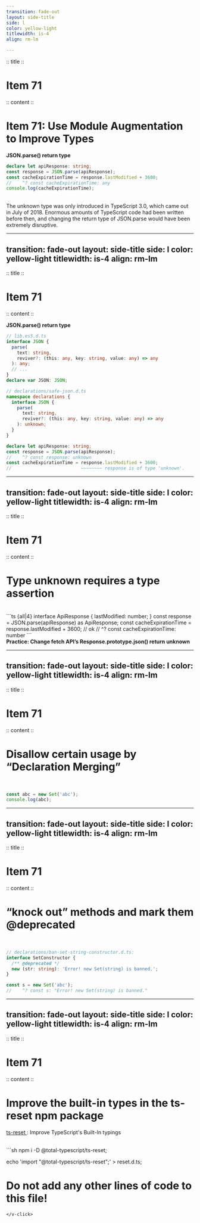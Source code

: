 ```yaml
---
transition: fade-out
layout: side-title
side: l
color: yellow-light
titlewidth: is-4
align: rm-lm

---
```

:: title ::

# Item 71

<UsagiItem2e />

:: content ::

# Item 71: Use Module Augmentation to Improve Types

<b>JSON.parse() return type</b>
```ts {monaco}
declare let apiResponse: string;
const response = JSON.parse(apiResponse);
const cacheExpirationTime = response.lastModified + 3600;
//    ^? const cacheExpirationTime: any
console.log(cacheExpirationTime);
```

<v-click>
<br />
The unknown type was only introduced in TypeScript 3.0, which came out in July of 2018. Enormous amounts of TypeScript code had been written before then, and changing the return type of JSON.parse would have been extremely disruptive.
</v-click>

---
transition: fade-out
layout: side-title
side: l
color: yellow-light
titlewidth: is-4
align: rm-lm
---
:: title ::

# Item 71

<UsagiItem2e />

:: content ::

<b>JSON.parse() return type</b>
```ts {1-9|1-19|21-25}
// lib.es5.d.ts
interface JSON {
  parse(
    text: string,
    reviver?: (this: any, key: string, value: any) => any
  ): any;
  // ...
}
declare var JSON: JSON;

// declarations/safe-json.d.ts
namespace declarations {
  interface JSON {
    parse(
      text: string,
      reviver?: (this: any, key: string, value: any) => any
    ): unknown;
  }
}

declare let apiResponse: string;
const response = JSON.parse(apiResponse);
//    ^? const response: unknown
const cacheExpirationTime = response.lastModified + 3600;
//                          ~~~~~~~~ response is of type 'unknown'.
```

---
transition: fade-out
layout: side-title
side: l
color: yellow-light
titlewidth: is-4
align: rm-lm
---
:: title ::

# Item 71

<UsagiItem2e />

:: content ::

# Type unknown requires a type assertion
<br />
```ts {all|4}
interface ApiResponse {
  lastModified: number;
}
const response = JSON.parse(apiResponse) as ApiResponse;
const cacheExpirationTime = response.lastModified + 3600;  // ok
//    ^? const cacheExpirationTime: number
```

<br />
<v-click>
<b>Practice: Change fetch API’s Response.prototype.json() return unknown</b>
</v-click>

---
transition: fade-out
layout: side-title
side: l
color: yellow-light
titlewidth: is-4
align: rm-lm
---
:: title ::

# Item 71

<UsagiItem2e />

:: content ::

# Disallow certain usage by “Declaration Merging”

<br />

```ts {monaco-run} {autorun:false}
const abc = new Set('abc');
console.log(abc);
```

---
transition: fade-out
layout: side-title
side: l
color: yellow-light
titlewidth: is-4
align: rm-lm
---
:: title ::

# Item 71

<UsagiItem2e />

:: content ::

# “knock out” methods and mark them @deprecated

<br />

```ts {1-5|all}
// declarations/ban-set-string-constructor.d.ts:
interface SetConstructor {
  /** @deprecated */
  new (str: string): 'Error! new Set(string) is banned.';
}

const s = new Set('abc');
//    ^? const s: "Error! new Set(string) is banned."
```

---
transition: fade-out
layout: side-title
side: l
color: yellow-light
titlewidth: is-4
align: rm-lm
---
:: title ::

# Item 71

<UsagiItem2e />

:: content ::

# Improve the built-in types in the ts-reset npm package

<a href="https://www.totaltypescript.com/ts-reset" target="_blank"> ts-reset </a>
: Improve TypeScript's Built-In typings

<br />
<v-click>
```sh
npm i -D @total-typescript/ts-reset;

echo 'import "@total-typescript/ts-reset";' > reset.d.ts;
# Do not add any other lines of code to this file!
```
</v-click>